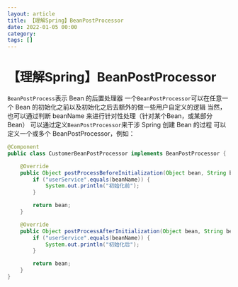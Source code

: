 ```yaml
---
layout: article  
title: 【理解Spring】BeanPostProcessor  
date: 2022-01-05 00:00
category:  
tags: []  
---
```


# 【理解Spring】BeanPostProcessor

`BeanPostProcess`表示 Bean 的后置处理器
一个`BeanPostProcessor`可以在任意一个 Bean 的初始化之前以及初始化之后去额外的做一些用户自定义的逻辑
当然，也可以通过判断 beanName 来进行针对性处理（针对某个Bean，或某部分Bean）
可以通过定义`BeanPostProcessor`来干涉 Spring 创建 Bean 的过程
可以定义一个或多个 BeanPostProcessor，例如：
```java
@Component
public class CustomerBeanPostProcessor implements BeanPostProcessor {

    @Override
    public Object postProcessBeforeInitialization(Object bean, String beanName) throws BeansException {
        if ("userService".equals(beanName)) {
            System.out.println("初始化前");
        }

        return bean;
    }

    @Override
    public Object postProcessAfterInitialization(Object bean, String beanName) throws BeansException {
        if ("userService".equals(beanName)) {
            System.out.println("初始化后");
        }

        return bean;
    }
}
```